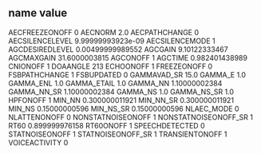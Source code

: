 name                     value
-------------------------------
AECFREEZEONOFF           0
AECNORM                  2.0
AECPATHCHANGE            0
AECSILENCELEVEL          9.99999993923e-09
AECSILENCEMODE           1
AGCDESIREDLEVEL          0.00499999989552
AGCGAIN                  9.10122333467
AGCMAXGAIN               31.6000003815
AGCONOFF                 1
AGCTIME                  0.982401438989
CNIONOFF                 1
DOAANGLE                 213
ECHOONOFF                1
FREEZEONOFF              0
FSBPATHCHANGE            1
FSBUPDATED               0
GAMMAVAD_SR              15.0
GAMMA_E                  1.0
GAMMA_ENL                1.0
GAMMA_ETAIL              1.0
GAMMA_NN                 1.10000002384
GAMMA_NN_SR              1.10000002384
GAMMA_NS                 1.0
GAMMA_NS_SR              1.0
HPFONOFF                 1
MIN_NN                   0.300000011921
MIN_NN_SR                0.300000011921
MIN_NS                   0.15000000596
MIN_NS_SR                0.15000000596
NLAEC_MODE               0
NLATTENONOFF             0
NONSTATNOISEONOFF        1
NONSTATNOISEONOFF_SR     1
RT60                     0.899999976158
RT60ONOFF                1
SPEECHDETECTED           0
STATNOISEONOFF           1
STATNOISEONOFF_SR        1
TRANSIENTONOFF           1
VOICEACTIVITY            0